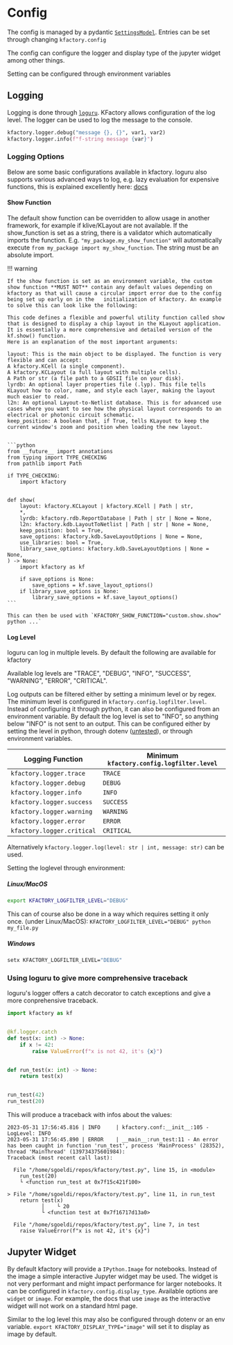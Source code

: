 # Config

The config is managed by a pydantic [`SettingsModel`](https://docs.pydantic.dev/latest/usage/settings/). Entries can be set through changing `kfactory.config`

The config can configure the logger and display type of the jupyter widget among other things.

Setting can be configured through environment variables


## Logging

Logging is done through [`loguru`](https://github.com/Delgan/loguru). KFactory allows configuration of the log level.
The logger can be used to log the message to the console.

```python
kfactory.logger.debug("message {}, {}", var1, var2)
kfactory.logger.info(f"f-string message {var}")
```

### Logging Options

Below are some basic configurations available in kfactory. loguru also supports various
advanced ways to log, e.g. lazy evaluation for expensive functions, this is explained excellently here:
[docs](https://loguru.readthedocs.io/en/stable/overview.html#take-the-tour)

#### Show Function

The default show function can be overridden to allow usage in another framework, for example if klive/KLayout are not available.
If the show_function is set as a string, there is a validator which automatically imports the function. E.g. `"my_package.my_show_function"`
will automatically execute `from my_package import my_show_function`. The string must be an absolute import.


!!! warning

    If the show function is set as an environment variable, the custom show function **MUST NOT** contain any default values depending on kfactory as that will cause a circular import error due to the config being set up early on in the   initialization of kfactory. An example to solve this can look like the following:

    This code defines a flexible and powerful utility function called show that is designed to display a chip layout in the KLayout application.
    It is essentially a more comprehensive and detailed version of the kf.show() function.
    Here is an explanation of the most important arguments:

    layout: This is the main object to be displayed. The function is very flexible and can accept:
    A kfactory.KCell (a single component).
    A kfactory.KCLayout (a full layout with multiple cells).
    A Path or str (a file path to a GDSII file on your disk).
    lyrdb: An optional layer properties file (.lyp). This file tells KLayout how to color, name, and style each layer, making the layout much easier to read.
    l2n: An optional Layout-to-Netlist database. This is for advanced use cases where you want to see how the physical layout corresponds to an electrical or photonic circuit schematic.
    keep_position: A boolean that, if True, tells KLayout to keep the current window's zoom and position when loading the new layout.


    ```python
    from __future__ import annotations
    from typing import TYPE_CHECKING
    from pathlib import Path

    if TYPE_CHECKING:
        import kfactory


    def show(
        layout: kfactory.KCLayout | kfactory.KCell | Path | str,
        *,
        lyrdb: kfactory.rdb.ReportDatabase | Path | str | None = None,
        l2n: kfactory.kdb.LayoutToNetlist | Path | str | None = None,
        keep_position: bool = True,
        save_options: kfactory.kdb.SaveLayoutOptions | None = None,
        use_libraries: bool = True,
        library_save_options: kfactory.kdb.SaveLayoutOptions | None = None,
    ) -> None:
        import kfactory as kf

        if save_options is None:
            save_options = kf.save_layout_options()
        if library_save_options is None:
            library_save_options = kf.save_layout_options()
    ```

    This can then be used with `KFACTORY_SHOW_FUNCTION="custom.show.show" python ...`

#### Log Level

loguru can log in multiple levels. By default the following are available for kfactory

Available log levels are "TRACE", "DEBUG", "INFO", "SUCCESS", "WARNING", "ERROR", "CRITICAL".

Log outputs can be filtered either by setting a minimum level or by regex. The minimum level is configured in `kfactory.config.logfilter.level`.
Instead of configuring it through python, it can also be configured from an environment variable. By default the log level is set to "INFO",
so anything below "INFO" is not sent to an output. This can be configured either by setting the level in python, through dotenv
([untested](https://docs.pydantic.dev/latest/usage/settings/#dotenv-env-support)), or through environment variables.

| Logging Function                  | Minimum `kfactory.config.logfilter.level` |
|-----------------------------------|-------------------------------------------|
| `kfactory.logger.trace`    | `TRACE`                                   |
| `kfactory.logger.debug`    | `DEBUG`                                   |
| `kfactory.logger.info`     | `INFO`                                    |
| `kfactory.logger.success`  | `SUCCESS`                                 |
| `kfactory.logger.warning`  | `WARNING`                                 |
| `kfactory.logger.error`    | `ERROR`                                   |
| `kfactory.logger.critical` | `CRITICAL`                                |

Alternatively `kfactory.logger.log(level: str | int, message: str)` can be used.

Setting the loglevel through environment:

##### Linux/MacOS

```bash
export KFACTORY_LOGFILTER_LEVEL="DEBUG"
```

This can of course also be done in a way which requires setting it only once. (under Linux/MacOS): `KFACTORY_LOGFILTER_LEVEL="DEBUG" python my_file.py`

##### Windows

```cmd
setx KFACTORY_LOGFILTER_LEVEL="DEBUG"
```

### Using loguru to give more comprehensive traceback

loguru's logger offers a catch decorator to catch exceptions and give a more conprehensive traceback.

```python
import kfactory as kf


@kf.logger.catch
def test(x: int) -> None:
    if x != 42:
        raise ValueError(f"x is not 42, it's {x}")


def run_test(x: int) -> None:
    return test(x)


run_test(42)
run_test(20)
```

This will produce a traceback with infos about the values:

```
2023-05-31 17:56:45.816 | INFO     | kfactory.conf:__init__:105 - LogLevel: INFO
2023-05-31 17:56:45.890 | ERROR    | __main__:run_test:11 - An error has been caught in function 'run_test', process 'MainProcess' (28352), thread 'MainThread' (139734375601984):
Traceback (most recent call last):

  File "/home/sgoeldi/repos/kfactory/test.py", line 15, in <module>
    run_test(20)
    └ <function run_test at 0x7f15c421f100>

> File "/home/sgoeldi/repos/kfactory/test.py", line 11, in run_test
    return test(x)
           │    └ 20
           └ <function test at 0x7f16717d13a0>

  File "/home/sgoeldi/repos/kfactory/test.py", line 7, in test
    raise ValueError(f"x is not 42, it's {x}")
```

## Jupyter Widget

By default kfactory will provide a `IPython.Image` for notebooks. Instead of the image a simple interactive Jupyter widget may be used. The widget is not very performant and might impact performance for larger notebooks. 
It can be configured in `kfactory.config.display_type`. Available options are `widget` or `image`. For example, the docs that use `image` as the interactive widget will not work on a standard html page.

Similar to the log level this may also be configured through dotenv or an env variable.
`export KFACTORY_DISPLAY_TYPE="image"` will set it to display as image by default.
